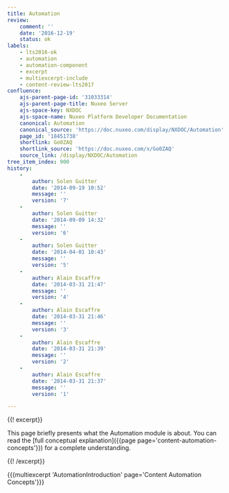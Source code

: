 ```yaml
---
title: Automation
review:
    comment: ''
    date: '2016-12-19'
    status: ok
labels:
    - lts2016-ok
    - automation
    - automation-component
    - excerpt
    - multiexcerpt-include
    - content-review-lts2017
confluence:
    ajs-parent-page-id: '31033314'
    ajs-parent-page-title: Nuxeo Server
    ajs-space-key: NXDOC
    ajs-space-name: Nuxeo Platform Developer Documentation
    canonical: Automation
    canonical_source: 'https://doc.nuxeo.com/display/NXDOC/Automation'
    page_id: '18451738'
    shortlink: Go0ZAQ
    shortlink_source: 'https://doc.nuxeo.com/x/Go0ZAQ'
    source_link: /display/NXDOC/Automation
tree_item_index: 900
history:
    - 
        author: Solen Guitter
        date: '2014-09-19 10:52'
        message: ''
        version: '7'
    - 
        author: Solen Guitter
        date: '2014-09-09 14:32'
        message: ''
        version: '6'
    - 
        author: Solen Guitter
        date: '2014-04-01 10:43'
        message: ''
        version: '5'
    - 
        author: Alain Escaffre
        date: '2014-03-31 21:47'
        message: ''
        version: '4'
    - 
        author: Alain Escaffre
        date: '2014-03-31 21:46'
        message: ''
        version: '3'
    - 
        author: Alain Escaffre
        date: '2014-03-31 21:39'
        message: ''
        version: '2'
    - 
        author: Alain Escaffre
        date: '2014-03-31 21:37'
        message: ''
        version: '1'

---
```

{{! excerpt}}

This page briefly presents what the Automation module is about. You can read the [full conceptual explanation]({{page page='content-automation-concepts'}}) for a complete understanding.

{{! /excerpt}}

{{{multiexcerpt 'AutomationIntroduction' page='Content Automation Concepts'}}}

